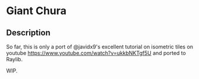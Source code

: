 # Giant Chura

## Description

So far, this is only a port of @javidx9's excellent tutorial on isometric tiles on youtube https://www.youtube.com/watch?v=ukkbNKTgf5U and ported to Raylib.

WIP.
